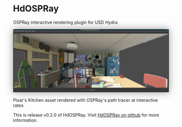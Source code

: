 # HdOSPRay
OSPRay interactive rendering plugin for USD Hydra

<img src="images/hdospray_kitchen_pt.jpg" style="padding: 0px 0px 0px 0px; box-shadow: 0px 0px 24px rgba(0,0,0,0.4);">

Pixar's Kitchen asset rendered with OSPRay's path tracer at interactive rates.

This is release v0.2.0 of HdOSPRay. 
Visit [HdOSPRay on github](https://github.com/ospray/hdospray) for more information.

